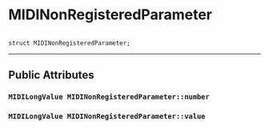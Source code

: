 # MIDINonRegisteredParameter #

```

struct MIDINonRegisteredParameter;
```





---

## Public Attributes ##


### `MIDILongValue MIDINonRegisteredParameter::number` ###


### `MIDILongValue MIDINonRegisteredParameter::value` ###